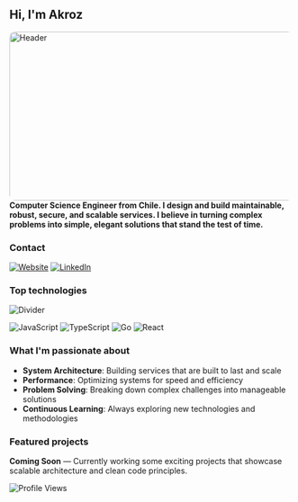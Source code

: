 ## Hi, I'm Akroz
<img src="https://i.pinimg.com/originals/cb/93/c2/cb93c2b7e9a35a66ca269e01ecbb3b59.gif" alt="Header" width="800" height="300" style="object-fit: cover; border-radius: 10px;">
<b>Computer Science Engineer from Chile. I design and build maintainable, robust, secure, and scalable services. I believe in turning complex problems into simple, elegant solutions that stand the test of time.</b>

<h3>Contact</h3>

[![Website](https://img.shields.io/badge/Website-akroz.dev-blue?style=for-the-badge)](https://porfolio-gaspar-bascur.netlify.app/)
[![LinkedIn](https://img.shields.io/badge/LinkedIn-Gaspar_Bascur-blue?style=for-the-badge)](https://www.linkedin.com/in/gaspar-bascur-575642195/)

<h3>Top technologies</h3>

![Divider](https://media1.giphy.com/media/v1.Y2lkPTc5MGI3NjExdHg3cG1rYTA4Zno5ejh1czNzdmtmc3VmaWF3NzVrN3p6MDhudm9vbSZlcD12MV9pbnRlcm5hbF9naWZfYnlfaWQmY3Q9Zw/EC1gl2A5oplKMAorkT/giphy.gif)

![JavaScript](https://img.shields.io/badge/JavaScript-F7DF1E?style=for-the-badge&logo=javascript&logoColor=black)
![TypeScript](https://img.shields.io/badge/TypeScript-007ACC?style=for-the-badge&logo=typescript&logoColor=white)
![Go](https://img.shields.io/badge/Go-00ADD8?style=for-the-badge&logo=go&logoColor=white)
![React](https://img.shields.io/badge/React-20232A?style=for-the-badge&logo=react&logoColor=61DAFB)
<!-- ![Linux](https://img.shields.io/badge/Linux-FCC624?style=for-the-badge&logo=linux&logoColor=black) -->

<h3>What I'm passionate about</h3>

-  **System Architecture**: Building services that are built to last and scale
-  **Performance**: Optimizing systems for speed and efficiency
-  **Problem Solving**: Breaking down complex challenges into manageable solutions
-  **Continuous Learning**: Always exploring new technologies and methodologies

<h3>Featured projects</h3>

**Coming Soon** — Currently working some exciting projects that showcase scalable architecture and clean code principles.


![Profile Views](https://komarev.com/ghpvc/?username=Akroz&color=blue)
